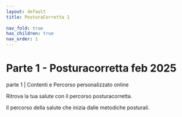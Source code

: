 ```yaml
---
layout: default
title: PosturaCorretta 1
 
nav_fold: true
has_children: true
nav_order: 1
---
```


# Parte 1 - Posturacorretta feb 2025 

parte 1 |  Contenti e Percorso personalizzato online 

Ritrova la tua salute con il percorso posturacorretta. 

Il percorso della salute che inizia dalle metodiche posturali.

   





